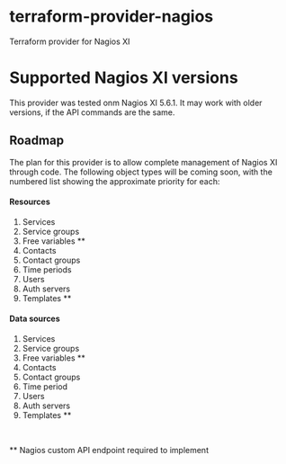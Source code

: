 # terraform-provider-nagios
Terraform provider for Nagios XI

# Supported Nagios XI versions

This provider was tested onm Nagios XI 5.6.1. It may work with older versions, if the API commands are the same.

## Roadmap

The plan for this provider is to allow complete management of Nagios XI through code. The following object types will be coming soon, with the numbered list showing the approximate priority for each:

#### Resources

1. Services
2. Service groups
3. Free variables **
4. Contacts
5. Contact groups
6. Time periods
7. Users
8. Auth servers
9. Templates **

#### Data sources

1. Services
2. Service groups
3. Free variables **
4. Contacts
5. Contact groups
6. Time period
7. Users
8. Auth servers
9. Templates **

<br />

** Nagios custom API endpoint required to implement